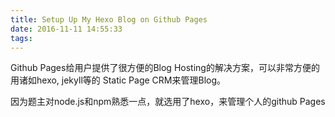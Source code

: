 ```yaml
---
title: Setup Up My Hexo Blog on Github Pages
date: 2016-11-11 14:55:33
tags:
---
```


Github Pages给用户提供了很方便的Blog Hosting的解决方案，可以非常方便的用诸如hexo, jekyll等的 Static Page CRM来管理Blog。

因为题主对node.js和npm熟悉一点，就选用了hexo，来管理个人的github Pages

